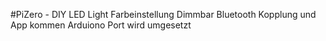 #PiZero - DIY LED Light
Farbeinstellung
Dimmbar
Bluetooth Kopplung und App kommen
Arduiono Port wird umgesetzt

